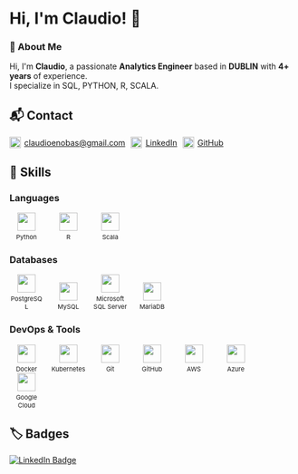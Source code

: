 
# Hi, I'm Claudio! 🚀


### 👋 About Me
Hi, I'm **Claudio**, a passionate **Analytics Engineer** based in **DUBLIN** with **4+ years** of experience. <br/>I specialize in SQL, PYTHON, R, SCALA.

## 📬 Contact
<div style="height:fit-content;display:flex;flex-wrap:wrap; gap: 10px;"><span style="display:inline-flex;align-items:center;gap:6px;height:20px;">
      <img src="https://cdn-icons-png.flaticon.com/128/15889/15889542.png" width="20" height="20" />
      <a href="mailto:claudioenobas@gmail.com">claudioenobas@gmail.com</a>
    </span>

<span style="display:inline-flex;align-items:center;gap:6px;height:20px;">
      <img src="https://cdn-icons-png.flaticon.com/512/145/145807.png" width="20" height="20" />
      <a href="https://www.linkedin.com/in/claudioenobas/">LinkedIn</a>
    </span>

<span style="display:inline-flex;align-items:center;gap:6px;height:20px;">
      <img src="https://cdn-icons-png.flaticon.com/128/2111/2111432.png" width="20" height="20" />
      <a href="https://github.com/claudioen">GitHub</a>
    </span>

</div>

## 🧠 Skills

### Languages

<span style="display:inline-block;text-align:center;width:60px;margin-right:10px;">
  <img src="https://cdn.simpleicons.org/python" width="32" height="32" style="display:block;margin:0 auto;" />
  <span style="font-size:11px;display:block;margin-top:4px;">Python</span>
</span>
<span style="display:inline-block;text-align:center;width:60px;margin-right:10px;">
  <img src="https://cdn.simpleicons.org/r" width="32" height="32" style="display:block;margin:0 auto;" />
  <span style="font-size:11px;display:block;margin-top:4px;">R</span>
</span>
<span style="display:inline-block;text-align:center;width:60px;margin-right:10px;">
  <img src="https://cdn.simpleicons.org/scala" width="32" height="32" style="display:block;margin:0 auto;" />
  <span style="font-size:11px;display:block;margin-top:4px;">Scala</span>
</span>

### Databases

<span style="display:inline-block;text-align:center;width:60px;margin-right:10px;">
  <img src="https://cdn.simpleicons.org/postgresql" width="32" height="32" style="display:block;margin:0 auto;" />
  <span style="font-size:11px;display:block;margin-top:4px;">PostgreSQL</span>
</span>
<span style="display:inline-block;text-align:center;width:60px;margin-right:10px;">
  <img src="https://cdn.simpleicons.org/mysql" width="32" height="32" style="display:block;margin:0 auto;" />
  <span style="font-size:11px;display:block;margin-top:4px;">MySQL</span>
</span>
<span style="display:inline-block;text-align:center;width:60px;margin-right:10px;">
  <img src="https://cdn.jsdelivr.net/gh/devicons/devicon@latest/icons/azuresqldatabase/azuresqldatabase-original.svg" width="32" height="32" style="display:block;margin:0 auto;" />
  <span style="font-size:11px;display:block;margin-top:4px;">Microsoft SQL Server</span>
</span>
<span style="display:inline-block;text-align:center;width:60px;margin-right:10px;">
  <img src="https://cdn.simpleicons.org/mariadb" width="32" height="32" style="display:block;margin:0 auto;" />
  <span style="font-size:11px;display:block;margin-top:4px;">MariaDB</span>
</span>

### DevOps & Tools

<span style="display:inline-block;text-align:center;width:60px;margin-right:10px;">
  <img src="https://cdn.simpleicons.org/docker" width="32" height="32" style="display:block;margin:0 auto;" />
  <span style="font-size:11px;display:block;margin-top:4px;">Docker</span>
</span>
<span style="display:inline-block;text-align:center;width:60px;margin-right:10px;">
  <img src="https://cdn.simpleicons.org/kubernetes" width="32" height="32" style="display:block;margin:0 auto;" />
  <span style="font-size:11px;display:block;margin-top:4px;">Kubernetes</span>
</span>
<span style="display:inline-block;text-align:center;width:60px;margin-right:10px;">
  <img src="https://cdn.simpleicons.org/git" width="32" height="32" style="display:block;margin:0 auto;" />
  <span style="font-size:11px;display:block;margin-top:4px;">Git</span>
</span>
<span style="display:inline-block;text-align:center;width:60px;margin-right:10px;">
  <img src="https://cdn.simpleicons.org/github" width="32" height="32" style="display:block;margin:0 auto;" />
  <span style="font-size:11px;display:block;margin-top:4px;">GitHub</span>
</span>
<span style="display:inline-block;text-align:center;width:60px;margin-right:10px;">
  <img src="https://cdn.jsdelivr.net/gh/devicons/devicon@latest/icons/amazonwebservices/amazonwebservices-original-wordmark.svg" width="32" height="32" style="display:block;margin:0 auto;" />
  <span style="font-size:11px;display:block;margin-top:4px;">AWS</span>
</span>
<span style="display:inline-block;text-align:center;width:60px;margin-right:10px;">
  <img src="https://cdn.jsdelivr.net/gh/devicons/devicon@latest/icons/azuredevops/azuredevops-original.svg" width="32" height="32" style="display:block;margin:0 auto;" />
  <span style="font-size:11px;display:block;margin-top:4px;">Azure</span>
</span>
<span style="display:inline-block;text-align:center;width:60px;margin-right:10px;">
  <img src="https://cdn.simpleicons.org/googlecloud" width="32" height="32" style="display:block;margin:0 auto;" />
  <span style="font-size:11px;display:block;margin-top:4px;">Google Cloud</span>
</span>


## 🏷️ Badges

[![LinkedIn Badge](https://img.shields.io/badge/LinkedIn-Connect-blue?style=flat&logo=linkedin)](https://www.linkedin.com/in/claudioenobas/)

